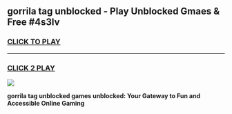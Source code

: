 
## gorrila tag unblocked - Play Unblocked Gmaes & Free #4s3lv
<h3>
<a href="https://news.freeplayer.one?title=gorrila_tag_unblocked&ref=24F">CLICK TO PLAY</a></h3>
<hr>

<h3>
<a href="https://news.freeplayer.one?title=gorrila_tag_unblocked&ref=24F">CLICK 2 PLAY</a>
  
</h3>

<a href="https://news.freeplayer.one?title=gorrila_tag_unblocked&ref=24F/"><img src="https://clearcache.store/games.png"></a>


**gorrila tag unblocked games unblocked: Your Gateway to Fun and Accessible Online Gaming**
